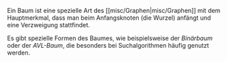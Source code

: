 Ein Baum ist eine spezielle Art des [[misc/Graphen|misc/Graphen]] mit dem Hauptmerkmal, dass man beim Anfangsknoten (die Wurzel) anfängt und eine Verzweigung stattfindet. 

Es gibt spezielle Formen des Baumes, wie beispielsweise der *Binärbaum* oder der *AVL-Baum*, die besonders bei Suchalgorithmen häufig genutzt werden. 


